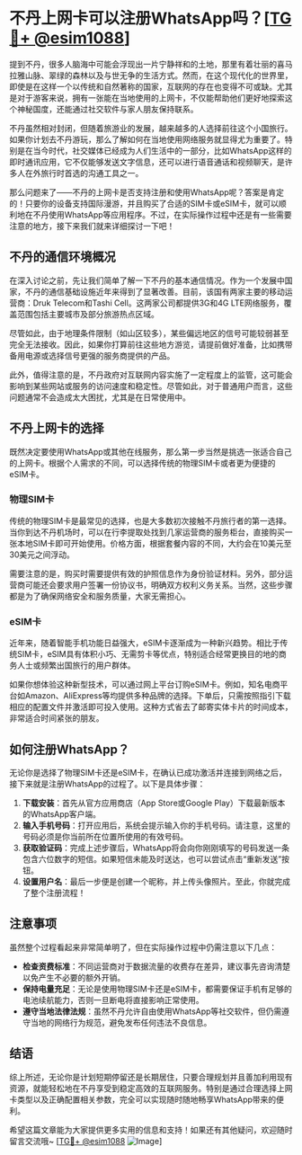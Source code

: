 # 不丹上网卡可以注册WhatsApp吗？[[TG💪+ @esim1088](https://t.me/s/esim1088)]

提到不丹，很多人脑海中可能会浮现出一片宁静祥和的土地，那里有着壮丽的喜马拉雅山脉、翠绿的森林以及与世无争的生活方式。然而，在这个现代化的世界里，即使是在这样一个以传统和自然著称的国家，互联网的存在也变得不可或缺。尤其是对于游客来说，拥有一张能在当地使用的上网卡，不仅能帮助他们更好地探索这个神秘国度，还能通过社交软件与家人朋友保持联系。

不丹虽然相对封闭，但随着旅游业的发展，越来越多的人选择前往这个小国旅行。如果你计划去不丹游玩，那么了解如何在当地使用网络服务就显得尤为重要了。特别是在当今时代，社交媒体已经成为人们生活中的一部分，比如WhatsApp这样的即时通讯应用，它不仅能够发送文字信息，还可以进行语音通话和视频聊天，是许多人在外旅行时首选的沟通工具之一。

那么问题来了——不丹的上网卡是否支持注册和使用WhatsApp呢？答案是肯定的！只要你的设备支持国际漫游，并且购买了合适的SIM卡或eSIM卡，就可以顺利地在不丹使用WhatsApp等应用程序。不过，在实际操作过程中还是有一些需要注意的地方，接下来我们就来详细探讨一下吧！

## 不丹的通信环境概况

在深入讨论之前，先让我们简单了解一下不丹的基本通信情况。作为一个发展中国家，不丹的通信基础设施近年来得到了显著改善。目前，该国有两家主要的移动运营商：Druk Telecom和Tashi Cell。这两家公司都提供3G和4G LTE网络服务，覆盖范围包括主要城市及部分旅游热点区域。

尽管如此，由于地理条件限制（如山区较多），某些偏远地区的信号可能较弱甚至完全无法接收。因此，如果你打算前往这些地方游览，请提前做好准备，比如携带备用电源或选择信号更强的服务商提供的产品。

此外，值得注意的是，不丹政府对互联网内容实施了一定程度上的监管，这可能会影响到某些网站或服务的访问速度和稳定性。尽管如此，对于普通用户而言，这些问题通常不会造成太大困扰，尤其是在日常使用中。

## 不丹上网卡的选择

既然决定要使用WhatsApp或其他在线服务，那么第一步当然是挑选一张适合自己的上网卡。根据个人需求的不同，可以选择传统的物理SIM卡或者更为便捷的eSIM卡。

### 物理SIM卡

传统的物理SIM卡是最常见的选择，也是大多数初次接触不丹旅行者的第一选择。当你到达不丹机场时，可以在行李提取处找到几家运营商的服务柜台，直接购买一张本地SIM卡即可开始使用。价格方面，根据套餐内容的不同，大约会在10美元至30美元之间浮动。

需要注意的是，购买时需要提供有效的护照信息作为身份验证材料。另外，部分运营商可能还会要求用户签署一份协议书，明确双方权利义务关系。当然，这些步骤都是为了确保网络安全和服务质量，大家无需担心。

### eSIM卡

近年来，随着智能手机功能日益强大，eSIM卡逐渐成为一种新兴趋势。相比于传统SIM卡，eSIM具有体积小巧、无需剪卡等优点，特别适合经常更换目的地的商务人士或频繁出国旅行的用户群体。

如果你想体验这种新型技术，可以通过网上平台订购eSIM卡。例如，知名电商平台如Amazon、AliExpress等均提供多种品牌的选择。下单后，只需按照指引下载相应的配置文件并激活即可投入使用。这种方式省去了邮寄实体卡片的时间成本，非常适合时间紧张的朋友。

## 如何注册WhatsApp？

无论你是选择了物理SIM卡还是eSIM卡，在确认已成功激活并连接到网络之后，接下来就是注册WhatsApp的过程了。以下是具体步骤：

1. **下载安装**：首先从官方应用商店（App Store或Google Play）下载最新版本的WhatsApp客户端。
2. **输入手机号码**：打开应用后，系统会提示输入你的手机号码。请注意，这里的号码必须是你当前所在位置所使用的有效号码。
3. **获取验证码**：完成上述步骤后，WhatsApp将会向你刚刚填写的号码发送一条包含六位数字的短信。如果短信未能及时送达，也可以尝试点击“重新发送”按钮。
4. **设置用户名**：最后一步便是创建一个昵称，并上传头像照片。至此，你就完成了整个注册流程！

## 注意事项

虽然整个过程看起来非常简单明了，但在实际操作过程中仍需注意以下几点：

- **检查资费标准**：不同运营商对于数据流量的收费存在差异，建议事先咨询清楚以免产生不必要的额外开销。
- **保持电量充足**：无论是使用物理SIM卡还是eSIM卡，都需要保证手机有足够的电池续航能力，否则一旦断电将直接影响正常使用。
- **遵守当地法律法规**：虽然不丹允许自由使用WhatsApp等社交软件，但仍需遵守当地的网络行为规范，避免发布任何违法不良信息。

## 结语

综上所述，无论你是计划短期停留还是长期居住，只要合理规划并且善加利用现有资源，就能轻松地在不丹享受到稳定高效的互联网服务。特别是通过合理选择上网卡类型以及正确配置相关参数，完全可以实现随时随地畅享WhatsApp带来的便利。

希望这篇文章能为大家提供更多实用的信息和支持！如果还有其他疑问，欢迎随时留言交流哦~ [[TG💪+ @esim1088](https://t.me/s/esim1088) ![Image](https://i.postimg.cc/4NQfJmqS/Snipaste-2025-05-13-00-14-12.png)]